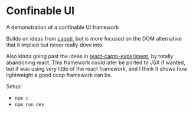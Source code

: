 # Confinable UI

A demonstration of a confinable UI framework

Builds on ideas from [caputi](https://github.com/danfinlay/caputi), but is more focused on the DOM alternative that it implied but never really dove into.

Also kinda going past the ideas in [react-captp-experiment](https://github.com/danfinlay/react-captp-experiment), by totally abandoning react. This framework could later be ported to JSX if wanted, but it was using very little of the react framework, and I think it shows how lightweight a good ocap framework can be.

Setup:
- `npm i`
- `npm run dev`
